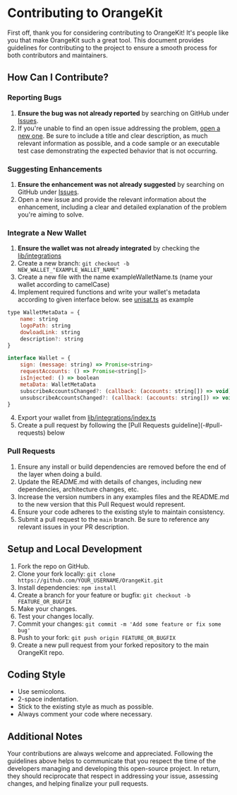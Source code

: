 # Contributing to OrangeKit

First off, thank you for considering contributing to OrangeKit! It's people like
you that make OrangeKit such a great tool. This document provides guidelines for
contributing to the project to ensure a smooth process for both contributors and
maintainers.

## How Can I Contribute?

### Reporting Bugs

1. **Ensure the bug was not already reported** by searching on GitHub under
   [Issues](LINK_TO_ISSUES).
2. If you're unable to find an open issue addressing the problem,
   [open a new one](LINK_TO_NEW_ISSUE). Be sure to include a title and clear
   description, as much relevant information as possible, and a code sample or
   an executable test case demonstrating the expected behavior that is not
   occurring.

### Suggesting Enhancements

1. **Ensure the enhancement was not already suggested** by searching on GitHub
   under [Issues](LINK_TO_ISSUES).
2. Open a new issue and provide the relevant information about the enhancement,
   including a clear and detailed explanation of the problem you're aiming to
   solve.

### Integrate a New Wallet

1. **Ensure the wallet was not already integrated** by checking the
   [lib/integrations](https://github.com/neu-fi/orangekit/blob/main/packages/orangekit/src/lib/integrations/index.ts)
2. Create a new branch: `git checkout -b NEW_WALLET_"EXAMPLE_WALLET_NAME"`
3. Create a new file with the name exampleWalletName.ts (name your wallet
   according to camelCase)
4. Implement required functions and write your wallet's metadata according to
   given interface below. see
   [unisat.ts](https://github.com/neu-fi/orangekit/blob/main/packages/orangekit/src/lib/integrations/unisat.ts)
   as example

```javascript
type WalletMetaData = {
	name: string
	logoPath: string
	dowloadLink: string
	description?: string
}

interface Wallet = {
	sign: (message: string) => Promise<string>
	requestAccounts: () => Promise<string[]>
	isInjected: () => boolean
	metaData: WalletMetaData
	subscribeAccountsChanged?: (callback: (accounts: string[]) => void) => void
	unsubscribeAccountsChanged?: (callback: (accounts: string[]) => void) => void
}
```

4. Export your wallet from
   [lib/integrations/index.ts](https://github.com/neu-fi/orangekit/blob/main/packages/orangekit/src/lib/integrations/index.ts)
5. Create a pull request by following the [Pull Requests guideline](-#pull-
   requests) below

### Pull Requests

1. Ensure any install or build dependencies are removed before the end of the
   layer when doing a build.
2. Update the README.md with details of changes, including new dependencies,
   architecture changes, etc.
3. Increase the version numbers in any examples files and the README.md to the
   new version that this Pull Request would represent.
4. Ensure your code adheres to the existing style to maintain consistency.
5. Submit a pull request to the `main` branch. Be sure to reference any relevant
   issues in your PR description.

## Setup and Local Development

1. Fork the repo on GitHub.
2. Clone your fork locally:
   `git clone https://github.com/YOUR_USERNAME/OrangeKit.git`
3. Install dependencies: `npm install`
4. Create a branch for your feature or bugfix:
   `git checkout -b FEATURE_OR_BUGFIX`
5. Make your changes.
6. Test your changes locally.
7. Commit your changes: `git commit -m 'Add some feature or fix some bug'`
8. Push to your fork: `git push origin FEATURE_OR_BUGFIX`
9. Create a new pull request from your forked repository to the main OrangeKit
   repo.

## Coding Style

- Use semicolons.
- 2-space indentation.
- Stick to the existing style as much as possible.
- Always comment your code where necessary.

## Additional Notes

Your contributions are always welcome and appreciated. Following the guidelines
above helps to communicate that you respect the time of the developers managing
and developing this open-source project. In return, they should reciprocate that
respect in addressing your issue, assessing changes, and helping finalize your
pull requests.
